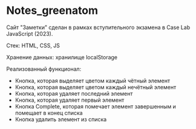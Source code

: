 # Notes_greenatom

Сайт "Заметки" сделан в рамках вступительного экзамена в Case Lab JavaScript (2023).

Стек: HTML, CSS, JS

Хранение данных: хранилище localStorage

Реализованный функционал:

* Кнопка, которая выделяет цветом каждый чётный элемент
* Кнопка, которая выделяет цветом каждый нечётный элемент
* Кнопка, которая удаляет последний элемент
* Кнопка, которая удаляет первый элемент
* Кнопка Complete, которая помечает элемент завершенным и помещает в конец списка
* Кнопка удалить элемент из списка

